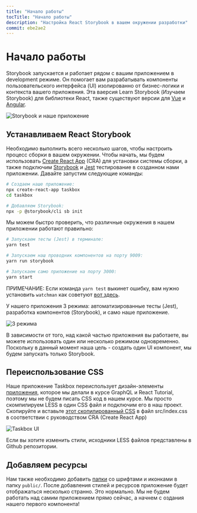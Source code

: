 ```yaml
---
title: "Начало работы"
tocTitle: "Начало работы"
description: "Настройка React Storybook в вашем окружении разработки"
commit: ebe2ae2
---
```


# Начало работы

Storybook запускается и работает рядом с вашим приложением в development режиме. Он помогает вам разрабатывать компоненты пользовательского интерфейса (UI) изолированно от бизнес-логики и контекста вашего приложения. Эта ваерсия Learn Storybook (Изучаем Storybook) для библиотеки React, также существуют версии для [Vue](/vue/en/get-started) и [Angular](/angular/en/getstarted).

![Storybook и наше приложение](/storybook-relationship.jpg)

## Устанавливаем React Storybook

Необходимо выполнить всего несколько шагов, чтобы настроить процесс сборки в вашем окружении. Чтобы начать, мы будем использовать [Create React App](https://github.com/facebook/create-react-app) (CRA) для установки системы сборки, а также подключим [Storybook](https://storybook.js.org/) и [Jest](https://facebook.github.io/jest/) тестирование в созданном нами приложении. Давайте запустим следующие команды:

```bash
# Создаем наше приложение:
npx create-react-app taskbox
cd taskbox

# Добавляем Storybook:
npx -p @storybook/cli sb init
```

Мы можем быстро проверить, что различные окружения в нашем приложении работают правильно:

```bash
# Запускаем тесты (Jest) в терминале:
yarn test

# Запускаем наш проводник компонентов на порту 9009:
yarn run storybook

# Запускаем само приложение на порту 3000:
yarn start
```

<div class="aside">
  ПРИМЕЧАНИЕ: Если команда <code>yarn test</code> выкинет ошибку, вам нужно установить <code>watchman</code> как советуют <a href="https://github.com/facebook/create-react-app/issues/871#issuecomment-252297884">вот здесь</a>.
</div>

У нашего приложения 3 режима: автоматизированные тесты (Jest), разработка компонентов (Storybook), и само наше приложение.

![3 режима](/app-three-modalities.png)

В зависимости от того, над какой частью приложения вы работаете, вы можете использовать один или несколько режимом одновременно. Поскольку в данный момент наша цель - создать один UI компонент, мы будем запускать только Storybook.

## Переиспользование CSS

Наше приложение Taskbox переиспользует дизайн-элементы [приложения](https://blog.hichroma.com/graphql-react-tutorial-part-1-6-d0691af25858), которое мы делали в курсе GraphQL и React Tutorial, поэтому мы не будем писать CSS код в нашем курсе. Мы просто скомпилируем LESS в один CSS файл и подключим его в наш проект. Скопируйте и вставьте [этот скопилированный CSS](https://github.com/hichroma/learnstorybook-code/blob/master/src/index.css) в файл src/index.css в соответствии с руководством CRA (Create React App)

![Taskbox UI](/ss-browserchrome-taskbox-learnstorybook.png)

<div class="aside">
Если вы хотите изменить стили, исходники LESS файлов представлены в Github репозитории.
</div>

## Добавляем ресурсы

Нам также необходимо добавить [папки](https://github.com/hichroma/learnstorybook-code/tree/master/public) со шрифтами и иконками в папку `public/`. После добавления стилей и ресурсов приложение будет отображаться несколько странно. Это нормально. Мы не будем работать над самим приложением прямо сейчас, а начнем с оздания нашего первого компонента!
